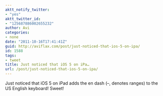 ```yaml
---
aktt_notify_twitter:
- "yes"
aktt_twitter_id:
- "125687886002655232"
author: Avi
categories:
- none
date: "2011-10-16T17:41:41Z"
guid: http://aviflax.com/post/just-noticed-that-ios-5-on-ipa/
id: 1588
tags:
- tweet
title: Just noticed that iOS 5 on iPa…
url: /post/just-noticed-that-ios-5-on-ipa/
---
```

Just noticed that iOS 5 on iPad adds the en dash (–, denotes ranges) to the US English keyboard! Sweet!